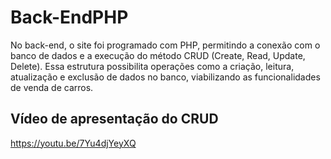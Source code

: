 # Back-EndPHP
No back-end, o site foi programado com PHP, permitindo a conexão com o banco de dados e a execução do método CRUD (Create, Read, Update, Delete). Essa estrutura possibilita operações como a criação, leitura, atualização e exclusão de dados no banco, viabilizando as funcionalidades de venda de carros.

## Vídeo de apresentação do CRUD
https://youtu.be/7Yu4djYeyXQ

